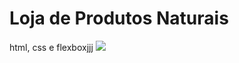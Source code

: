 # Loja de Produtos Naturais

html, css e flexboxjjj
<img src="https://github.com/dieegobs/loja-de-produtos-naturais/blob/main/images/Site.png?raw=true"/>
